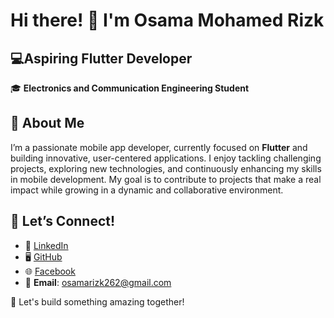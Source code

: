 # Hi there! 👋 I'm Osama Mohamed Rizk
## 💻Aspiring Flutter Developer  
🎓 **Electronics and Communication Engineering Student**  



## 🚀 About Me
I’m a passionate mobile app developer, currently focused on **Flutter** and building innovative, user-centered applications. I enjoy tackling challenging projects, exploring new technologies, and continuously enhancing my skills in mobile development. My goal is to contribute to projects that make a real impact while growing in a dynamic and collaborative environment.




## 👯 Let’s Connect!
- 💼 [LinkedIn](https://www.linkedin.com/in/osama-morizk/)
- 🖥️ [GitHub](https://github.com/osamamorizk)
- 🌐 [Facebook](https://www.facebook.com/osama.mrizk.7)
- 📧 **Email**: osamarizk262@gmail.com



🌟 Let's build something amazing together!

